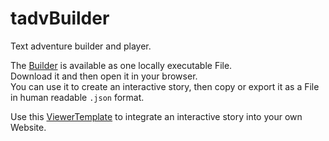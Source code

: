 # tadvBuilder
Text adventure builder and player. 

The [Builder](https://github.com/Clostosus/tadvBuilder/blob/main/dist/storyBuilder.html) is available as one locally executable File.    
Download it and then open it in your browser.   
You can use it to create an interactive story, then copy or export it as a File in human readable `.json` format.   

Use this [ViewerTemplate](https://github.com/Clostosus/tadvBuilder/blob/main/src/storyViewer.html) to integrate an interactive story into your own Website.
